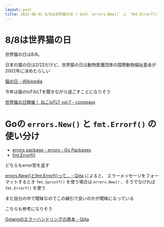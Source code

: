 ```yaml
---
layout: post
title: 2022-08-01 8/8は世界猫の日 / Goの `errors.New()` と `fmt.Errorf()` の使い分け
---
```


# 8/8は世界猫の日
世界猫の日は8/8。

日本の猫の日は2/22だけど、世界猫の日は動物愛護団体の国際動物福祉基金が2002年に決めたらしい

[猫の日 - Wikipedia](https://ja.wikipedia.org/wiki/%E7%8C%AB%E3%81%AE%E6%97%A5)

今年は猫のIoTのLTを聞きながら過ごすことになりそう

[世界猫の日開催！ ねこIoTLT vol.7 - connpass](https://iotlt.connpass.com/event/254370/)

# Goの `errors.New()` と `fmt.Errorf()` の使い分け

- [errors package - errors - Go Packages](https://pkg.go.dev/errors#example-New)
- [fmt.Errorf()](https://pkg.go.dev/fmt#Errorf)

どちらもerror型を返す

[errors.New()とfmt.Errorf()って... - Qiita](https://qiita.com/haazime/items/88ae8426a3e61b824b1d) によると、 エラーメッセージをフォーマットするとき `fmt.Sprintf()` を使う場合は `errors.New()` 、そうでなければ `fmt.Errorf()` を使う

まだ自分の中で曖昧なのでこの線引で良いのかが曖昧になっている

こちらも参考になりそう

[Golangのエラーハンドリングの基本 - Qiita](https://qiita.com/immrshc/items/13199f420ebaf0f0c37c#%E3%81%9D%E3%82%82%E3%81%9D%E3%82%82error%E3%81%A8%E3%81%AF)
